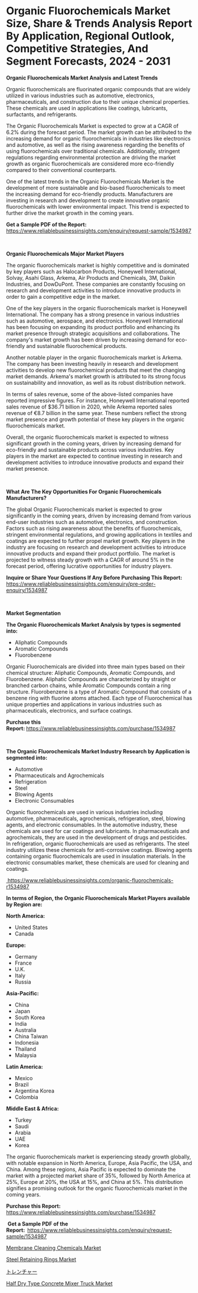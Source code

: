<p><h1>Organic Fluorochemicals Market Size, Share & Trends Analysis Report By Application, Regional Outlook, Competitive Strategies, And Segment Forecasts, 2024 - 2031</h1></p><p><strong>Organic Fluorochemicals Market Analysis and Latest Trends</strong></p>
<p><p>Organic fluorochemicals are fluorinated organic compounds that are widely utilized in various industries such as automotive, electronics, pharmaceuticals, and construction due to their unique chemical properties. These chemicals are used in applications like coatings, lubricants, surfactants, and refrigerants.</p><p>The Organic Fluorochemicals Market is expected to grow at a CAGR of 6.2% during the forecast period. The market growth can be attributed to the increasing demand for organic fluorochemicals in industries like electronics and automotive, as well as the rising awareness regarding the benefits of using fluorochemicals over traditional chemicals. Additionally, stringent regulations regarding environmental protection are driving the market growth as organic fluorochemicals are considered more eco-friendly compared to their conventional counterparts.</p><p>One of the latest trends in the Organic Fluorochemicals Market is the development of more sustainable and bio-based fluorochemicals to meet the increasing demand for eco-friendly products. Manufacturers are investing in research and development to create innovative organic fluorochemicals with lower environmental impact. This trend is expected to further drive the market growth in the coming years.</p></p>
<p><strong>Get a Sample PDF of the Report:&nbsp;</strong> <a href="https://www.reliablebusinessinsights.com/enquiry/request-sample/1534987">https://www.reliablebusinessinsights.com/enquiry/request-sample/1534987</a></p>
<p>&nbsp;</p>
<p><strong>Organic Fluorochemicals Major Market Players</strong></p>
<p><p>The organic fluorochemicals market is highly competitive and is dominated by key players such as Halocarbon Products, Honeywell International, Solvay, Asahi Glass, Arkema, Air Products and Chemicals, 3M, Daikin Industries, and DowDuPont. These companies are constantly focusing on research and development activities to introduce innovative products in order to gain a competitive edge in the market.</p><p>One of the key players in the organic fluorochemicals market is Honeywell International. The company has a strong presence in various industries such as automotive, aerospace, and electronics. Honeywell International has been focusing on expanding its product portfolio and enhancing its market presence through strategic acquisitions and collaborations. The company's market growth has been driven by increasing demand for eco-friendly and sustainable fluorochemical products.</p><p>Another notable player in the organic fluorochemicals market is Arkema. The company has been investing heavily in research and development activities to develop new fluorochemical products that meet the changing market demands. Arkema's market growth is attributed to its strong focus on sustainability and innovation, as well as its robust distribution network.</p><p>In terms of sales revenue, some of the above-listed companies have reported impressive figures. For instance, Honeywell International reported sales revenue of $36.71 billion in 2020, while Arkema reported sales revenue of €8.7 billion in the same year. These numbers reflect the strong market presence and growth potential of these key players in the organic fluorochemicals market.</p><p>Overall, the organic fluorochemicals market is expected to witness significant growth in the coming years, driven by increasing demand for eco-friendly and sustainable products across various industries. Key players in the market are expected to continue investing in research and development activities to introduce innovative products and expand their market presence.</p></p>
<p>&nbsp;</p>
<p><strong>What Are The Key Opportunities For Organic Fluorochemicals Manufacturers?</strong></p>
<p><p>The global Organic Fluorochemicals market is expected to grow significantly in the coming years, driven by increasing demand from various end-user industries such as automotive, electronics, and construction. Factors such as rising awareness about the benefits of fluorochemicals, stringent environmental regulations, and growing applications in textiles and coatings are expected to further propel market growth. Key players in the industry are focusing on research and development activities to introduce innovative products and expand their product portfolio. The market is projected to witness steady growth with a CAGR of around 5% in the forecast period, offering lucrative opportunities for industry players.</p></p>
<p><strong>Inquire or Share Your Questions If Any Before Purchasing This Report:</strong> <a href="https://www.reliablebusinessinsights.com/enquiry/pre-order-enquiry/1534987">https://www.reliablebusinessinsights.com/enquiry/pre-order-enquiry/1534987</a></p>
<p>&nbsp;</p>
<p><strong>Market Segmentation</strong></p>
<p><strong>The Organic Fluorochemicals Market Analysis by types is segmented into:</strong></p>
<p><ul><li>Aliphatic Compounds</li><li>Aromatic Compounds</li><li>Fluorobenzene</li></ul></p>
<p><p>Organic Fluorochemicals are divided into three main types based on their chemical structure: Aliphatic Compounds, Aromatic Compounds, and Fluorobenzene. Aliphatic Compounds are characterized by straight or branched carbon chains, while Aromatic Compounds contain a ring structure. Fluorobenzene is a type of Aromatic Compound that consists of a benzene ring with fluorine atoms attached. Each type of Fluorochemical has unique properties and applications in various industries such as pharmaceuticals, electronics, and surface coatings.</p></p>
<p><strong>Purchase this Report:&nbsp;</strong><a href="https://www.reliablebusinessinsights.com/purchase/1534987">https://www.reliablebusinessinsights.com/purchase/1534987</a></p>
<p>&nbsp;</p>
<p><strong>The Organic Fluorochemicals Market Industry Research by Application is segmented into:</strong></p>
<p><ul><li>Automotive</li><li>Pharmaceuticals and Agrochemicals</li><li>Refrigeration</li><li>Steel</li><li>Blowing Agents</li><li>Electronic Consumables</li></ul></p>
<p><p>Organic fluorochemicals are used in various industries including automotive, pharmaceuticals, agrochemicals, refrigeration, steel, blowing agents, and electronic consumables. In the automotive industry, these chemicals are used for car coatings and lubricants. In pharmaceuticals and agrochemicals, they are used in the development of drugs and pesticides. In refrigeration, organic fluorochemicals are used as refrigerants. The steel industry utilizes these chemicals for anti-corrosive coatings. Blowing agents containing organic fluorochemicals are used in insulation materials. In the electronic consumables market, these chemicals are used for cleaning and coatings.</p></p>
<p><a href="https://www.reliablebusinessinsights.com/organic-fluorochemicals-r1534987">&nbsp;https://www.reliablebusinessinsights.com/organic-fluorochemicals-r1534987</a></p>
<p><strong>In terms of Region, the Organic Fluorochemicals Market Players available by Region are:</strong></p>
<p>
    <p> <strong> North America: </strong>
        <ul>
            <li>United States</li>
            <li>Canada</li>
        </ul>
        </p> 
    <p> <strong> Europe: </strong>
        <ul>
            <li>Germany</li>
            <li>France</li>
            <li>U.K.</li>
            <li>Italy</li>
            <li>Russia</li>
        </ul>
        </p> 
    <p> <strong> Asia-Pacific: </strong>
        <ul>
            <li>China</li>
            <li>Japan</li>
            <li>South Korea</li>
            <li>India</li>
            <li>Australia</li>
            <li>China Taiwan</li>
            <li>Indonesia</li>
            <li>Thailand</li>
            <li>Malaysia</li>
        </ul>
        </p> 
    <p> <strong> Latin America: </strong>
        <ul>
            <li>Mexico</li>
            <li>Brazil</li>
            <li>Argentina Korea</li>
            <li>Colombia</li>
        </ul>
        </p> 
    <p> <strong> Middle East & Africa: </strong>
        <ul>
            <li>Turkey</li>
            <li>Saudi</li>
            <li>Arabia</li>
            <li>UAE</li>
            <li>Korea</li>
        </ul>
    </p>
    </p>
<p><p>The organic fluorochemicals market is experiencing steady growth globally, with notable expansion in North America, Europe, Asia Pacific, the USA, and China. Among these regions, Asia Pacific is expected to dominate the market with a projected market share of 35%, followed by North America at 25%, Europe at 20%, the USA at 15%, and China at 5%. This distribution signifies a promising outlook for the organic fluorochemicals market in the coming years.</p></p>
<p><strong>Purchase this Report: </strong><a href="https://www.reliablebusinessinsights.com/purchase/1534987">https://www.reliablebusinessinsights.com/purchase/1534987</a></p>
<p>&nbsp;<strong>Get a Sample PDF of the Report:&nbsp;&nbsp;</strong><a href="https://www.reliablebusinessinsights.com/enquiry/request-sample/1534987">https://www.reliablebusinessinsights.com/enquiry/request-sample/1534987</a></p>
<p><strong></strong></p>
<p><p><a href="https://medium.com/@ndemosipul/membrane-cleaning-chemicals-market-trends-and-analysis-opportunities-and-challenges-for-future-763c3538d85a">Membrane Cleaning Chemicals Market</a></p><p><a href="https://medium.com/@maxson5287/global-steel-retaining-rings-industry-research-report-competitive-landscape-market-size-regional-39b44f101e15">Steel Retaining Rings Market</a></p><p><a href="https://github.com/ksxzwxabcuynh011/Market-Research-Report-List-3/blob/main/89571433898.md">トレンチャー</a></p><p><a href="https://github.com/JosephMorgajjtiXfg/Market-Research-Report-List-1/blob/main/half-dry-type-concrete-mixer-truck-market.md">Half Dry Type Concrete Mixer Truck Market</a></p></p>